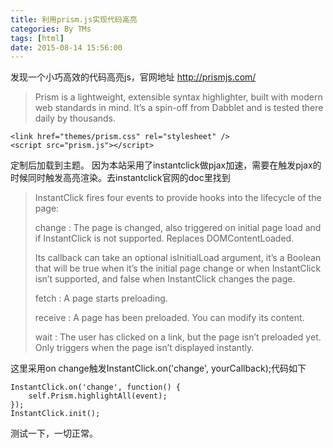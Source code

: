 ```yaml
---
title: 利用prism.js实现代码高亮
categories: By TMs
tags: [html]
date: 2015-08-14 15:56:00
---
```


发现一个小巧高效的代码高亮js，官网地址
http://prismjs.com/

> Prism is a lightweight, extensible syntax highlighter, built with
> modern web standards in mind. It’s a spin-off from Dabblet and is
> tested there daily by thousands.

    <link href="themes/prism.css" rel="stylesheet" />
    <script src="prism.js"></script>
定制后加载到主题。
因为本站采用了instantclick做pjax加速，需要在触发pjax的时候同时触发高亮渲染。去instantclick官网的doc里找到

> InstantClick fires four events to provide hooks into the lifecycle of
> the page:
> 
> change : The page is changed, also triggered on initial page load and
> if InstantClick is not supported. Replaces DOMContentLoaded.
> 
> Its callback can take an optional isInitialLoad argument, it’s a
> Boolean that will be true when it’s the initial page change or when
> InstantClick isn’t supported, and false when InstantClick changes the
> page.
> 
> fetch : A page starts preloading.
> 
> receive : A page has been preloaded. You can modify its content.
> 
> wait : The user has clicked on a link, but the page isn’t preloaded
> yet. Only triggers when the page isn’t displayed instantly.

这里采用on change触发InstantClick.on('change', yourCallback);代码如下

    InstantClick.on('change', function() {
        self.Prism.highlightAll(event);
    });
    InstantClick.init();

测试一下，一切正常。
